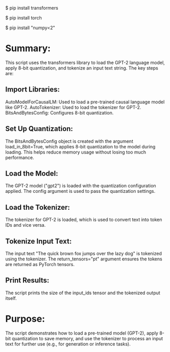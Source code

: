 $ pip install transformers

$ pip install torch

$ pip install "numpy<2"

# Summary:
This script uses the transformers library to load the GPT-2 language model, apply 8-bit quantization, and tokenize an input text string. The key steps are:

## Import Libraries:

AutoModelForCausalLM: Used to load a pre-trained causal language model like GPT-2.
AutoTokenizer: Used to load the tokenizer for GPT-2.
BitsAndBytesConfig: Configures 8-bit quantization.

## Set Up Quantization:

The BitsAndBytesConfig object is created with the argument load_in_8bit=True, which applies 8-bit quantization to the model during loading. This helps reduce memory usage without losing too much performance.

## Load the Model:

The GPT-2 model ("gpt2") is loaded with the quantization configuration applied. The config argument is used to pass the quantization settings.

## Load the Tokenizer:

The tokenizer for GPT-2 is loaded, which is used to convert text into token IDs and vice versa.

## Tokenize Input Text:

The input text "The quick brown fox jumps over the lazy dog" is tokenized using the tokenizer. The return_tensors="pt" argument ensures the tokens are returned as PyTorch tensors.

## Print Results:

The script prints the size of the input_ids tensor and the tokenized output itself.

# Purpose:

The script demonstrates how to load a pre-trained model (GPT-2), apply 8-bit quantization to save memory, and use the tokenizer to process an input text for further use (e.g., for generation or inference tasks).
